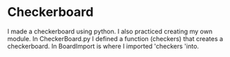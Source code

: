# Checkerboard
I made a checkerboard using python. I also practiced creating my own module.
 In CheckerBoard.py I defined a function (checkers) that creates a checkerboard.
 In BoardImport is where I imported 'checkers 'into.

